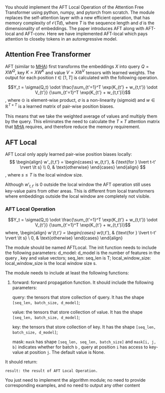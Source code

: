 You should implement the AFT Local Operation of the Attention Free Transformer using python, numpy, and pytorch from scratch. 
The module replaces the self-attention layer with a new efficient operation, that has memory complexity of $\mathcal{O}(Td)$, where $T$ is the sequence length and $d$ is the dimensionality of embeddings. 
The paper introduces AFT along with AFT-local and AFT-conv.
Here we have implemented AFT-local which pays attention to closeby tokens in an autoregressive model.

## Attention Free Transformer

AFT (similar to [MHA](../mha.html)) first transforms the embeddings $X$ into query $Q = XW^Q$, key $K = XW^K$ and value $V = XW^V$ tensors with learned weights. The output for each position $t \in [1, T]$ is calculated with the following operation.

$$Y_t = \sigma(Q_t) \odot
 \frac{\sum_{t'=1}^T \exp(K_{t'} + w_{t,t'}) \odot V_{t'}}
 {\sum_{t'=1}^T \exp(K_{t'} + w_{t,t'})}$$
, where $\odot$ is element-wise product, $\sigma$ is a non-linearity (sigmoid) and $w \in \mathbb{R}^{T \times T}$ is a learned matrix of pair-wise position biases.

This means that we take the weighted average of values and multiply them by the query. This eliminates the need to calculate the $T \times T$ attention matrix that [MHA](../mha.html) requires, and therefore reduce the memory requirement.

## AFT Local
AFT Local only apply learned pair-wise position biases locally:
$$
\begin{align}
w'_{t,t'} =
\begin{cases}
w_{t,t'},  & {\text{for } \lvert t-t' \rvert \lt s} \\
0, & \text{otherwise}
\end{cases}
\end{align}
$$
, where $s \le T$ is the local window size.

Although $w'_{t,t'}$ is $0$ outside the local window the AFT operation still uses key-value pairs from other areas. This is different from local transformers where embeddings outside the local window are completely not visible.

### AFT Local Operation

$$Y_t = \sigma(Q_t) \odot
     \frac{\sum_{t'=1}^T \exp(K_{t'} + w_{t,t'}) \odot V_{t'}}
     {\sum_{t'=1}^T \exp(K_{t'} + w_{t,t'})}$$
where, 
\begin{align}
    w'_{t,t'} =
    \begin{cases}
    w_{t,t'},  & {\text{for } \lvert t-t' \rvert \lt s} \\
    0, & \text{otherwise}
    \end{cases}
\end{align}

The module should be named AFTLocal.
The init function needs to include the following parameters:
d_model: d_model is the number of features in the query , key and value vectors;
seq_len: seq_len is T;
local_window_size: local_window_size is the local window size s.

The module needs to include at least the following functions:
1. forward: forward propagation function. 
It should include the following parameters:

    query: the tensors that store collection of query. It has the shape `[seq_len, batch_size, d_model]`;

    value: the tensors that store collection of value. It has the shape `[seq_len, batch_size, d_model]`;

    key: the tensors that store collection of key. It has the shape `[seq_len, batch_size, d_model]`;
    
    mask: `mask` has shape `[seq_len, seq_len, batch_size]` and `mask[i, j, b]` indicates whether for batch `b` , query at position `i` has access to key-value at position `j`. The default value is None.

It should return:

    result: the result of AFT Local Operation.

You just need to implement the algorithm module; no need to provide corresponding examples, and no need to output any other content